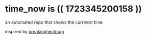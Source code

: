 # time_now is (( 1723345200158 ))

an automated repo that shows the currnent time

inspired by [breakingheatmap](https://github.com/breakingheatmap/breakingheatmap)